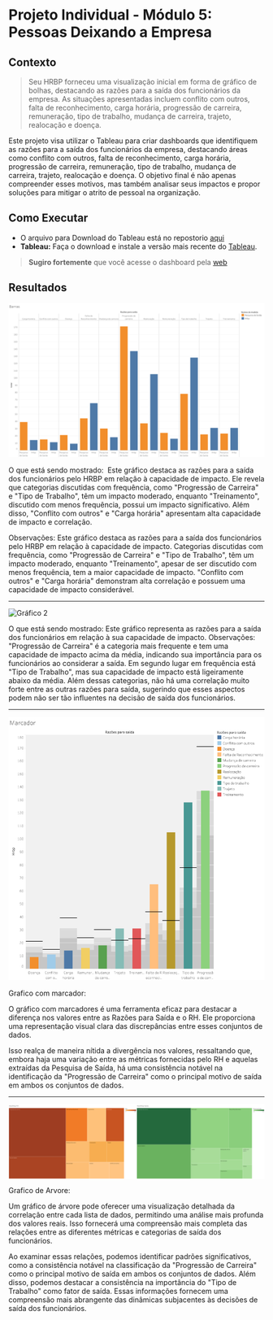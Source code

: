 <!--
<h1 align="center">
 <img src="banner.png" />
</h1>
-->

# Projeto Individual - Módulo 5: Pessoas Deixando a Empresa

## Contexto

>Seu HRBP forneceu uma visualização inicial em forma de gráfico de bolhas, destacando as razões para a saída dos funcionários da empresa. As situações apresentadas incluem conflito com outros, falta de reconhecimento, carga horária, progressão de carreira, remuneração, tipo de trabalho, mudança de carreira, trajeto, realocação e doença.

Este projeto visa utilizar o Tableau para criar dashboards que identifiquem as razões para a saída dos funcionários da empresa, destacando áreas como conflito com outros, falta de reconhecimento, carga horária, progressão de carreira, remuneração, tipo de trabalho, mudança de carreira, trajeto, realocação e doença. O objetivo final é não apenas compreender esses motivos, mas também analisar seus impactos e propor soluções para mitigar o atrito de pessoal na organização.


## Como Executar

- O arquivo para Download do Tableau está no repostorio [aqui](Data/ProjetoIndividual5.twbx)
- **Tableau:** Faça o download e instale a versão mais recente do [Tableau](https://www.tableau.com/pt-br/trial/download-tableau).
>**Sugiro fortemente** que você acesse o dashboard pela [web](https://public.tableau.com/app/profile/cassio.ramos/viz/ProjetoIndividual5_17087108028200/Painel1)

## Resultados


![Gráfico 1](Doc/Images/Barras.png)

O que está sendo mostrado: 
Este gráfico destaca as razões para a saída dos funcionários pelo HRBP em relação à capacidade de impacto. Ele revela que categorias discutidas com frequência, como "Progressão de Carreira" e "Tipo de Trabalho", têm um impacto moderado, enquanto "Treinamento", discutido com menos frequência, possui um impacto significativo. Além disso, "Conflito com outros" e "Carga horária" apresentam alta capacidade de impacto e correlação.


Observações:
Este gráfico destaca as razões para a saída dos funcionários pelo HRBP em relação à capacidade de impacto. Categorias discutidas com frequência, como "Progressão de Carreira" e "Tipo de Trabalho", têm um impacto moderado, enquanto "Treinamento", apesar de ser discutido com menos frequência, tem a maior capacidade de impacto. "Conflito com outros" e "Carga horária" demonstram alta correlação e possuem uma capacidade de impacto considerável.


---


![Gráfico 2](Doc/Images/PesquisadeSaída.png)

O que está sendo mostrado:
Este gráfico representa as razões para a saída dos funcionários em relação à sua capacidade de impacto.
Observações:
"Progressão de Carreira" é a categoria mais frequente e tem uma capacidade de impacto acima da média, indicando sua importância para os funcionários ao considerar a saída.
Em segundo lugar em frequência está "Tipo de Trabalho", mas sua capacidade de impacto está ligeiramente abaixo da média.
Além dessas categorias, não há uma correlação muito forte entre as outras razões para saída, sugerindo que esses aspectos podem não ser tão influentes na decisão de saída dos funcionários.

---


![Gráfico 3](Doc/Images/Marcador.png)

Grafico com marcador:


O gráfico com marcadores é uma ferramenta eficaz para destacar a diferença nos valores entre as Razões para Saída e o RH. Ele proporciona uma representação visual clara das discrepâncias entre esses conjuntos de dados.


Isso realça de maneira nítida a divergência nos valores, ressaltando que, embora haja uma variação entre as métricas fornecidas pelo RH e aquelas extraídas da Pesquisa de Saída, há uma consistência notável na identificação da "Progressão de Carreira" como o principal motivo de saída em ambos os conjuntos de dados.


---
<div style="display: flex;">
    <img src="Doc/Images/HeatMapRH.png" style="width: 50%; height: auto;">
    <img src="Doc/Images/HeatMapSaida.png" style="width: 50%; height: auto;">
</div>

Grafico de Arvore:


Um gráfico de árvore pode oferecer uma visualização detalhada da correlação entre cada lista de dados, permitindo uma análise mais profunda dos valores reais. Isso fornecerá uma compreensão mais completa das relações entre as diferentes métricas e categorias de saída dos funcionários.


Ao examinar essas relações, podemos identificar padrões significativos, como a consistência notável na classificação da "Progressão de Carreira" como o principal motivo de saída em ambos os conjuntos de dados. Além disso, podemos destacar a consistência na importância do "Tipo de Trabalho" como fator de saída. Essas informações fornecem uma compreensão mais abrangente das dinâmicas subjacentes às decisões de saída dos funcionários.
